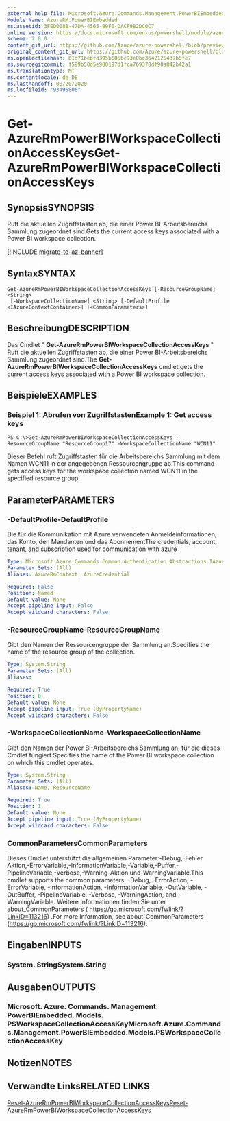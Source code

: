 ```yaml
---
external help file: Microsoft.Azure.Commands.Management.PowerBIEmbedded.dll-Help.xml
Module Name: AzureRM.PowerBIEmbedded
ms.assetid: 3FED0088-47DA-4565-B9F0-DACF9B2DC0C7
online version: https://docs.microsoft.com/en-us/powershell/module/azurerm.powerbiembedded/get-azurermpowerbiworkspacecollectionaccesskeys
schema: 2.0.0
content_git_url: https://github.com/Azure/azure-powershell/blob/preview/src/ResourceManager/PowerBIEmbedded/Commands.Management.PowerBIEmbedded/help/Get-AzureRmPowerBIWorkspaceCollectionAccessKeys.md
original_content_git_url: https://github.com/Azure/azure-powershell/blob/preview/src/ResourceManager/PowerBIEmbedded/Commands.Management.PowerBIEmbedded/help/Get-AzureRmPowerBIWorkspaceCollectionAccessKeys.md
ms.openlocfilehash: 61d71bebfd395b6856c93e0bc3642125437b5fe7
ms.sourcegitcommit: f599b50d5e980197d1fca769378df90a842b42a1
ms.translationtype: MT
ms.contentlocale: de-DE
ms.lasthandoff: 08/20/2020
ms.locfileid: "93495806"
---
```

# <span data-ttu-id="3052d-101">Get-AzureRmPowerBIWorkspaceCollectionAccessKeys</span><span class="sxs-lookup"><span data-stu-id="3052d-101">Get-AzureRmPowerBIWorkspaceCollectionAccessKeys</span></span>

## <span data-ttu-id="3052d-102">Synopsis</span><span class="sxs-lookup"><span data-stu-id="3052d-102">SYNOPSIS</span></span>
<span data-ttu-id="3052d-103">Ruft die aktuellen Zugriffstasten ab, die einer Power BI-Arbeitsbereichs Sammlung zugeordnet sind.</span><span class="sxs-lookup"><span data-stu-id="3052d-103">Gets the current access keys associated with a Power BI workspace collection.</span></span>

[!INCLUDE [migrate-to-az-banner](../../includes/migrate-to-az-banner.md)]

## <span data-ttu-id="3052d-104">Syntax</span><span class="sxs-lookup"><span data-stu-id="3052d-104">SYNTAX</span></span>

```
Get-AzureRmPowerBIWorkspaceCollectionAccessKeys [-ResourceGroupName] <String>
 [-WorkspaceCollectionName] <String> [-DefaultProfile <IAzureContextContainer>] [<CommonParameters>]
```

## <span data-ttu-id="3052d-105">Beschreibung</span><span class="sxs-lookup"><span data-stu-id="3052d-105">DESCRIPTION</span></span>
<span data-ttu-id="3052d-106">Das Cmdlet " **Get-AzureRmPowerBIWorkspaceCollectionAccessKeys** " Ruft die aktuellen Zugriffstasten ab, die einer Power BI-Arbeitsbereichs Sammlung zugeordnet sind.</span><span class="sxs-lookup"><span data-stu-id="3052d-106">The **Get-AzureRmPowerBIWorkspaceCollectionAccessKeys** cmdlet gets the current access keys associated with a Power BI workspace collection.</span></span>

## <span data-ttu-id="3052d-107">Beispiele</span><span class="sxs-lookup"><span data-stu-id="3052d-107">EXAMPLES</span></span>

### <span data-ttu-id="3052d-108">Beispiel 1: Abrufen von Zugriffstasten</span><span class="sxs-lookup"><span data-stu-id="3052d-108">Example 1: Get access keys</span></span>
```
PS C:\>Get-AzureRmPowerBIWorkspaceCollectionAccessKeys -ResourceGroupName "ResourceGroup17" -WorkspaceCollectionName "WCN11"
```

<span data-ttu-id="3052d-109">Dieser Befehl ruft Zugriffstasten für die Arbeitsbereichs Sammlung mit dem Namen WCN11 in der angegebenen Ressourcengruppe ab.</span><span class="sxs-lookup"><span data-stu-id="3052d-109">This command gets access keys for the workspace collection named WCN11 in the specified resource group.</span></span>

## <span data-ttu-id="3052d-110">Parameter</span><span class="sxs-lookup"><span data-stu-id="3052d-110">PARAMETERS</span></span>

### <span data-ttu-id="3052d-111">-DefaultProfile</span><span class="sxs-lookup"><span data-stu-id="3052d-111">-DefaultProfile</span></span>
<span data-ttu-id="3052d-112">Die für die Kommunikation mit Azure verwendeten Anmeldeinformationen, das Konto, den Mandanten und das Abonnement</span><span class="sxs-lookup"><span data-stu-id="3052d-112">The credentials, account, tenant, and subscription used for communication with azure</span></span>

```yaml
Type: Microsoft.Azure.Commands.Common.Authentication.Abstractions.IAzureContextContainer
Parameter Sets: (All)
Aliases: AzureRmContext, AzureCredential

Required: False
Position: Named
Default value: None
Accept pipeline input: False
Accept wildcard characters: False
```

### <span data-ttu-id="3052d-113">-ResourceGroupName</span><span class="sxs-lookup"><span data-stu-id="3052d-113">-ResourceGroupName</span></span>
<span data-ttu-id="3052d-114">Gibt den Namen der Ressourcengruppe der Sammlung an.</span><span class="sxs-lookup"><span data-stu-id="3052d-114">Specifies the name of the resource group of the collection.</span></span>

```yaml
Type: System.String
Parameter Sets: (All)
Aliases:

Required: True
Position: 0
Default value: None
Accept pipeline input: True (ByPropertyName)
Accept wildcard characters: False
```

### <span data-ttu-id="3052d-115">-WorkspaceCollectionName</span><span class="sxs-lookup"><span data-stu-id="3052d-115">-WorkspaceCollectionName</span></span>
<span data-ttu-id="3052d-116">Gibt den Namen der Power BI-Arbeitsbereichs Sammlung an, für die dieses Cmdlet fungiert.</span><span class="sxs-lookup"><span data-stu-id="3052d-116">Specifies the name of the Power BI workspace collection on which this cmdlet operates.</span></span>

```yaml
Type: System.String
Parameter Sets: (All)
Aliases: Name, ResourceName

Required: True
Position: 1
Default value: None
Accept pipeline input: True (ByPropertyName)
Accept wildcard characters: False
```

### <span data-ttu-id="3052d-117">CommonParameters</span><span class="sxs-lookup"><span data-stu-id="3052d-117">CommonParameters</span></span>
<span data-ttu-id="3052d-118">Dieses Cmdlet unterstützt die allgemeinen Parameter:-Debug,-Fehler Aktion,-ErrorVariable,-InformationVariable,-Variable,-Puffer,-PipelineVariable,-Verbose,-Warning-Aktion und-WarningVariable.</span><span class="sxs-lookup"><span data-stu-id="3052d-118">This cmdlet supports the common parameters: -Debug, -ErrorAction, -ErrorVariable, -InformationAction, -InformationVariable, -OutVariable, -OutBuffer, -PipelineVariable, -Verbose, -WarningAction, and -WarningVariable.</span></span> <span data-ttu-id="3052d-119">Weitere Informationen finden Sie unter about_CommonParameters ( https://go.microsoft.com/fwlink/?LinkID=113216) .</span><span class="sxs-lookup"><span data-stu-id="3052d-119">For more information, see about_CommonParameters (https://go.microsoft.com/fwlink/?LinkID=113216).</span></span>

## <span data-ttu-id="3052d-120">Eingaben</span><span class="sxs-lookup"><span data-stu-id="3052d-120">INPUTS</span></span>

### <span data-ttu-id="3052d-121">System. String</span><span class="sxs-lookup"><span data-stu-id="3052d-121">System.String</span></span>

## <span data-ttu-id="3052d-122">Ausgaben</span><span class="sxs-lookup"><span data-stu-id="3052d-122">OUTPUTS</span></span>

### <span data-ttu-id="3052d-123">Microsoft. Azure. Commands. Management. PowerBIEmbedded. Models. PSWorkspaceCollectionAccessKey</span><span class="sxs-lookup"><span data-stu-id="3052d-123">Microsoft.Azure.Commands.Management.PowerBIEmbedded.Models.PSWorkspaceCollectionAccessKey</span></span>

## <span data-ttu-id="3052d-124">Notizen</span><span class="sxs-lookup"><span data-stu-id="3052d-124">NOTES</span></span>

## <span data-ttu-id="3052d-125">Verwandte Links</span><span class="sxs-lookup"><span data-stu-id="3052d-125">RELATED LINKS</span></span>

[<span data-ttu-id="3052d-126">Reset-AzureRmPowerBIWorkspaceCollectionAccessKeys</span><span class="sxs-lookup"><span data-stu-id="3052d-126">Reset-AzureRmPowerBIWorkspaceCollectionAccessKeys</span></span>](./Reset-AzureRmPowerBIWorkspaceCollectionAccessKeys.md)


